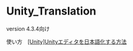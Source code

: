 Unity_Translation
=================

version 4.3.4向け

使い方　[[Unity]Unityエディタを日本語化する方法](http://terasur.blog.fc2.com/blog-entry-774.html)
